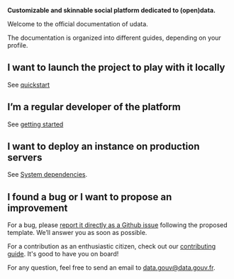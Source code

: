 **Customizable and skinnable social platform dedicated to (open)data.**

Welcome to the official documentation of udata. 

The documentation is organized into different guides, depending on your profile.

## I want to launch the project to play with it locally

See [quickstart](quickstart.md)

## I’m a regular developer of the platform

See [getting started](getting-started.md)

## I want to deploy an instance on production servers

See [System dependencies](system-dependencies.md).

## I found a bug or I want to propose an improvement

For a bug, please [report it directly as a Github issue][github-new-issue] following the proposed template. We’ll answer you as soon as possible.

For a contribution as an enthusiastic citizen, check out our [contributing guide](contributing-guide.md). It's good to have you on board!

For any question, feel free to send an email to [data.gouv@data.gouv.fr](mailto:data.gouv@data.gouv.fr).

[data-gouv-fr]: https://www.data.gouv.fr/
[data-gouv-lu-repository]: https://github.com/opendatalu/gouvlu
[github-new-issue]: https://github.com/opendatateam/udata/issues/new
[docker images]: https://github.com/opendatateam/docker-udata

